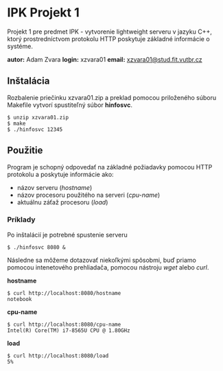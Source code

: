# IPK Projekt 1
Projekt 1 pre predmet IPK - vytvorenie lightweight serveru v jazyku C++, ktorý prostredníctvom protokolu HTTP poskytuje základné informácie o systéme.

**autor:** Adam Zvara
**login:** xzvara01
**email:** xzvara01@stud.fit.vutbr.cz

## Inštalácia
Rozbalenie priečinku xzvara01.zip a preklad pomocou priloženého súboru Makefile vytvorí spustiteľný súbor **hinfosvc**.
```
$ unzip xzvara01.zip
$ make
$ ./hinfosvc 12345
```

## Použitie

Program je schopný odpovedať na základné požiadavky pomocou HTTP protokolu a poskytuje informácie ako:
- názov serveru (*hostname*)
- názov procesoru použitého na serveri (*cpu-name*)
- aktuálnu záťaž procesoru (*load*)

### Príklady
Po inštalácií je potrebné spustenie serveru
```
$ ./hinfosvc 8080 &
```

Následne sa môžeme dotazovať niekoľkými spôsobmi, buď priamo pomocou intenetového prehliadača, pomocou nástroju *wget* alebo *curl*.

**hostname**
```
$ curl http://localhost:8080/hostname
notebook
```
**cpu-name**
```
$ curl http://localhost:8080/cpu-name
Intel(R) Core(TM) i7-8565U CPU @ 1.80GHz
```
**load**
```
$ curl http://localhost:8080/load
5%
```
